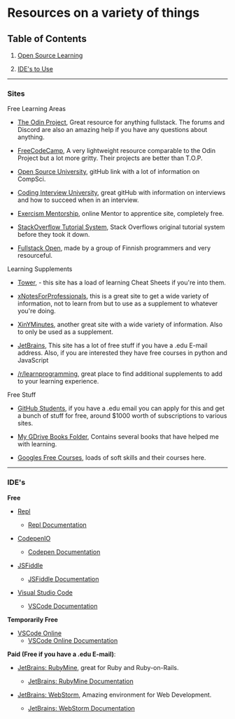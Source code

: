 # Resources on a variety of things

## **Table of Contents**

1. [Open Source Learning](#OSL)

2. [IDE's to Use](#IDE)

---

### **Sites**

Free Learning Areas

* [The Odin Project](https://www.theodinproject.com/dashboard), Great resource for anything fullstack. The forums and Discord are also an amazing help if you have any questions about anything.

* [FreeCodeCamp](https://www.freecodecamp.org/learn/), A very lightweight resource comparable to the Odin Project but a lot more gritty. Their projects are better than T.O.P.

* [Open Source University](https://github.com/ossu), gitHub link with a lot of information on CompSci.

* [Coding Interview University](https://github.com/jwasham/coding-interview-university), great gitHub with information on interviews and how to succeed when in an interview.

* [Exercism Mentorship](https://exercism.io/), online Mentor to apprentice site, completely free.

* [StackOverflow Tutorial System](https://riptutorial.com/), Stack Overflows original tutorial system before they took it down.

* [Fullstack Open](https://fullstackopen.com/en/about/), made by a group of Finnish programmers and very resourceful.

Learning Supplements

* [Tower](https://www.git-tower.com/), - this site has a load of learning Cheat Sheets if you're into them.

* [xNotesForProfessionals](https://books.goalkicker.com/), this is a great site to get a wide variety of information, not to learn from but to use as a supplement to whatever you're doing.

* [XinYMinutes](https://learnxinyminutes.com/), another great site with a wide variety of information. Also to only be used as a supplement.

* [JetBrains](https://www.jetbrains.com/), This site has a lot of free stuff if you have a .edu E-mail address. Also, if you are interested they have free courses in python and JavaScript

* [/r/learnprogramming](https://www.reddit.com/r/learnprogramming/), great place to find additional supplements to add to your learning experience.

Free Stuff

* [GitHub Students](https://education.github.com/pack), if you have a .edu email you can apply for this and get a bunch of stuff for free, around $1000 worth of subscriptions to various sites.

* [My GDrive Books Folder](https://drive.google.com/drive/u/0/folders/14LJxh3x9t-pjcvlbsVKt9ImDEJKZaLv8), Contains several books that have helped me with learning.

* [Googles Free Courses](https://learndigital.withgoogle.com/digitalgarage/courses), loads of soft skills and their courses here.

---

### IDE's <a name ="IDE"></a>

**Free**

* [Repl](https://repl.it/)
    * [Repl Documentation](https://docs.repl.it/misc/quick-start)

* [CodepenIO](https://codepen.io/)
    * [Codepen Documentation](https://blog.codepen.io/documentation/)

* [JSFiddle](https://jsfiddle.net/)
    * [JSFiddle Documentation](https://docs.jsfiddle.net/)

* [Visual Studio Code](https://code.visualstudio.com/)
    * [VSCode Documentation](https://code.visualstudio.com/docs)

**Temporarily Free**

* [VSCode Online](https://online.visualstudio.com/environments)
    * [VSCode Online Documentation](https://docs.microsoft.com/en-us/visualstudio/online/overview/what-is-vsonline)

**Paid (Free if you have a .edu E-mail)**:

* [JetBrains: RubyMine](https://www.jetbrains.com/ruby/), great for Ruby and Ruby-on-Rails.
    * [JetBrains: RubyMine Documentation](https://www.jetbrains.com/help/ruby/installation-guide.html)

* [JetBrains: WebStorm](https://www.jetbrains.com/webstorm/), Amazing environment for Web Development.
    * [JetBrains: WebStorm Documentation](https://www.jetbrains.com/help/webstorm/meet-webstorm.html)
